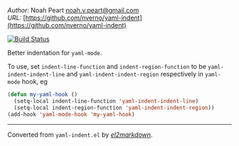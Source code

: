 *Author:* Noah Peart <noah.v.peart@gmail.com><br>
*URL:* [https://github.com/nverno/yaml-indent](https://github.com/nverno/yaml-indent)<br>

[![Build Status](https://travis-ci.org/nverno/yaml-indent.svg?branch=master)](https://travis-ci.org/nverno/yaml-indent)

Better indentation for `yaml-mode`.

To use, set `indent-line-function` and `indent-region-function`
to be `yaml-indent-indent-line` and `yaml-indent-indent-region`
respectively in `yaml-mode` hook, eg

```lisp
(defun my-yaml-hook ()
  (setq-local indent-line-function 'yaml-indent-indent-line)
  (setq-local indent-region-function 'yaml-indent-indent-region))
(add-hook 'yaml-mode-hook 'my-yaml-hook)
```


---
Converted from `yaml-indent.el` by [*el2markdown*](https://github.com/Lindydancer/el2markdown).
